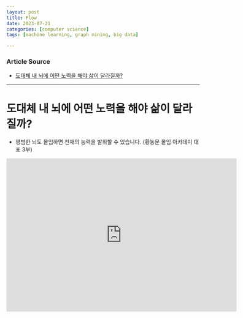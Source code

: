 ```yaml
---
layout: post
title: Flow
date: 2023-07-21
categories: [computer science]
tags: [machine learning, graph mining, big data]

---
```


### Article Source

* [도대체 내 뇌에 어떤 노력을 해야 삶이 달라질까?](https://www.youtube.com/watch?v=WAFUZYe-rKo)


---

# 도대체 내 뇌에 어떤 노력을 해야 삶이 달라질까?

* 평범한 뇌도 몰입하면 천재의 능력을 발휘할 수 있습니다. (황농문 몰입 아카데미 대표 3부)


<iframe width="600" height="400" src="https://www.youtube.com/embed/WAFUZYe-rKo" title="YouTube video player" frameborder="0" allow="accelerometer; autoplay; clipboard-write; encrypted-media; gyroscope; picture-in-picture; web-share" allowfullscreen></iframe>